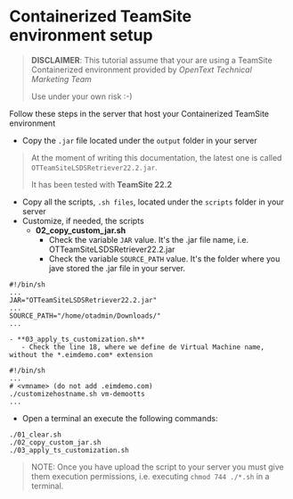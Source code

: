 # Containerized TeamSite environment setup

> **DISCLAIMER**: This tutorial assume that your are using a 
> TeamSite Containerized environment provided by *OpenText Technical Marketing Team* 
>
> Use under your own risk :-)

Follow these steps in the server that host your Containerized TeamSite environment

 - Copy the `.jar` file located under the  `output` folder in your server
 
> At the moment of writing this documentation, the latest one is called `OTTeamSiteLSDSRetriever22.2.jar`.
>
> It has been tested with **TeamSite 22.2**
 
 - Copy all the scripts, `.sh files`, located under the  `scripts` folder in your server
 - Customize, if needed, the scripts
    - **02_copy_custom_jar.sh** 
       - Check the variable `JAR` value. It's the .jar file name, i.e. OTTeamSiteLSDSRetriever22.2.jar
       - Check the variable `SOURCE_PATH` value. It's the folder where you jave stored the .jar file in your server.
```
#!/bin/sh
...
JAR="OTTeamSiteLSDSRetriever22.2.jar"
...
SOURCE_PATH="/home/otadmin/Downloads/"
...
```

    - **03_apply_ts_customization.sh**
       - Check the line 18, where we define de Virtual Machine name, without the *.eimdemo.com* extension
```
#!/bin/sh
...
# <vmname> (do not add .eimdemo.com)
./customizehostname.sh vm-demootts 
...
``` 
 
  - Open a terminal an execute the following commands:

```shell
./01_clear.sh
./02_copy_custom_jar.sh
./03_apply_ts_customization.sh
```

> NOTE: Once you have upload the script to your server you must give them execution permissions, i.e.  executing `chmod 744 ./*.sh` in a terminal.